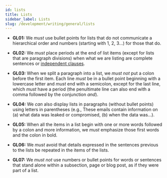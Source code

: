 ```yaml
---
id: lists
title: Lists
sidebar_label: Lists
slug: /development/writing/general/lists
---
```


* **GL01:** We *must* use bullet points for lists
  that do not communicate a hierarchical order
  and numbers (starting with 1, 2, 3...) for those that do.

* **GL02:** We *must* place periods at the end of list items
  (except for lists that are paragraph divisions)
  when what we are listing are complete sentences
  or [independent clauses](https://www.grammar-monster.com/glossary/independent_clause.htm).

* **GL03:** When we split a paragraph into a list,
  we *must not* put a colon before the first item.
  Each line *must* be in a bullet point
  beginning with a lowercase letter
  and *must* end with a semicolon,
  except for the last line,
  which *must* have a period
  (the penultimate line can also end with a comma
  followed by the conjunction *and*).

* **GL04:** We *can* also display lists in paragraphs
  (without bullet points)
  using letters in parentheses
  (e.g., These emails contain information on
  (a) what data was leaked or compromised,
  (b) when the data was...).

* **GL05:** When all the items in a list begin with one or more words
  followed by a colon and more information,
  we *must* emphasize those first words and the colon in bold.

* **GL06:** We *must* avoid that details expressed in the sentences
  previous to the lists
  be repeated in the items of the lists.

* **GL07:** We *must not* use numbers or bullet points
  for words or sentences that stand alone within a subsection,
  page or blog post,
  as if they were part of a list.
